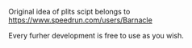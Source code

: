 Original idea of plits scipt belongs to https://www.speedrun.com/users/Barnacle

Every furher development is free to use as you wish.
